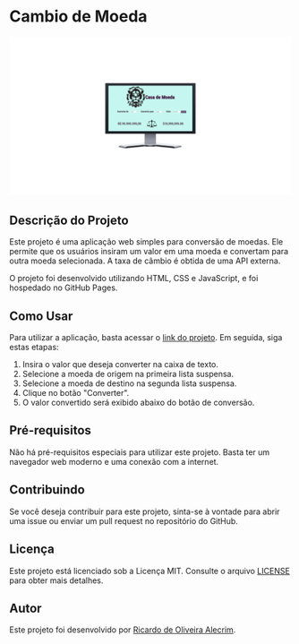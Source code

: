 # Cambio de Moeda

![Cambio de Moeda](./assets/layout.png)

## Descrição do Projeto

Este projeto é uma aplicação web simples para conversão de moedas. Ele permite que os usuários insiram um valor em uma moeda e convertam para outra moeda selecionada. A taxa de câmbio é obtida de uma API externa.

O projeto foi desenvolvido utilizando HTML, CSS e JavaScript, e foi hospedado no GitHub Pages.

## Como Usar

Para utilizar a aplicação, basta acessar o [link do projeto](https://ricardodeoliveiraalecrim.github.io/Cambio-de-Moeda/). Em seguida, siga estas etapas:

1. Insira o valor que deseja converter na caixa de texto.
2. Selecione a moeda de origem na primeira lista suspensa.
3. Selecione a moeda de destino na segunda lista suspensa.
4. Clique no botão "Converter".
5. O valor convertido será exibido abaixo do botão de conversão.

## Pré-requisitos

Não há pré-requisitos especiais para utilizar este projeto. Basta ter um navegador web moderno e uma conexão com a internet.

## Contribuindo

Se você deseja contribuir para este projeto, sinta-se à vontade para abrir uma issue ou enviar um pull request no repositório do GitHub.

## Licença

Este projeto está licenciado sob a Licença MIT. Consulte o arquivo [LICENSE](LICENSE) para obter mais detalhes.

## Autor

Este projeto foi desenvolvido por [Ricardo de Oliveira Alecrim](https://github.com/ricardodeoliveiraalecrim).

